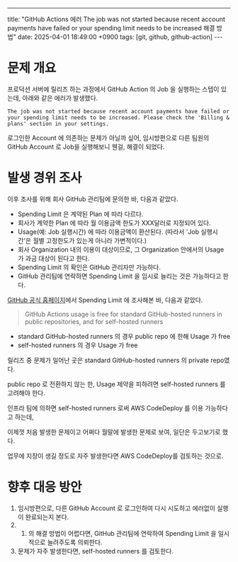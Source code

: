 ---
title: "GitHub Actions 에러 The job was not started because recent account payments have failed or your spending limit needs to be increased 해결 방법"
date: 2025-04-01 18:49:00 +0900
tags: [git, github, github-action]
​---

# 문제 개요

프로덕션 서버에 릴리즈 하는 과정에서 GitHub Action 의 Job 을 실행하는 스텝이 있는데, 아래와 같은 에러가 발생했다.

```
The job was not started because recent account payments have failed or your spending limit needs to be increased. Please check the 'Billing & plans' section in your settings.
```

 로그인한 Account 에 의존하는 문제가 아닐까 싶어, 임시방편으로 다른 팀원의 GitHub Account 로 Job을 실행해보니 웬걸, 해결이 되었다. 

# 발생 경위 조사

이후 조사를 위해 회사 GitHub 관리팀에 문의한 바, 다음과 같았다.

- Spending Limit 은 계약된 Plan 에 따라 다르다.
- 회사가 계약한 Plan 에 따라 월 이용금액 한도가 XXX달러로 지정되어 있다.
- Usage(예: Job 실행시간) 에 따라 이용금액이 환산된다. (따라서 'Job 실행시간'은 월별 고정한도가 있는게 아니라 가변적이다.)
- 회사 Organization 내의 이용이 대상이므로, 그 Organization 안에서의 Usage 가 과금 대상이 된다고 한다.
- Spending Limit 의 확인은 GitHub 관리자만 가능하다.
- GitHub 관리팀에 연락하면 Spending Limit 을 임시로 늘리는 것은 가능하다고 한다.

 

[GitHub 공식 홈페이지](https://docs.github.com/en/billing/managing-billing-for-your-products/managing-billing-for-github-actions/managing-your-spending-limit-for-github-actions#about-spending-limits-for-github-actions)에서 Spending Limit 에 조사해본 바, 다음과 같았다.

> GitHub Actions usage is free for standard GitHub-hosted runners in public repositories, and for self-hosted runners

- standard GitHub-hosted runners 의 경우 public repo 에 한해 Usage 가 free
- self-hosted runners 의 경우 Usage 가 free 

릴리즈 중 문제가 일어난 곳은 standard GitHub-hosted runners 의 private repo였다.

public repo 로 전환하지 않는 한, Usage 제약을 피하려면 self-hosted runners 를 고려해야 한다.

인프라 팀에 의하면 self-hosted runners 로써 AWS CodeDeploy 를 이용 가능하다고 하는데,

이제껏 처음 발생한 문제이고 어쩌다 월말에 발생한 문제로 보여, 일단은 두고보기로 했다.

업무에 지장이 생길 정도로 자주 발생한다면 AWS CodeDeploy를 검토하는 것으로.

# 향후 대응 방안

1. 임시방편으로, 다른 GitHub Account 로 로그인하여 다시 시도하고 에러없이 실행이 완료되는지 본다.
2. 1. 의 해결 방법이 어렵다면, GitHub 관리팀에 연락하여 Spending Limit 을 일시적으로 늘려주도록 의뢰한다.
3. 문제가 자주 발생한다면, self-hosted runners 를 검토한다.